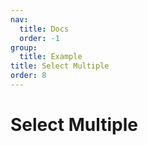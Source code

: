 ```yaml
---
nav:
  title: Docs
  order: -1
group:
  title: Example
title: Select Multiple
order: 8
---
```


# Select Multiple

<code src="../../../src/select-multiple.tsx"  />
